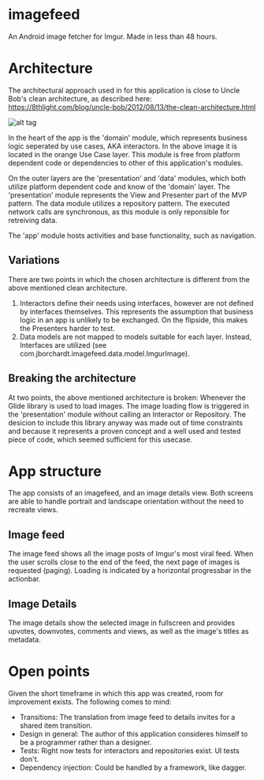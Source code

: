 # imagefeed
An Android image fetcher for Imgur. Made in less than 48 hours.

# Architecture
The architectural approach used in for this application is close to Uncle Bob's clean architecture, as described here: https://8thlight.com/blog/uncle-bob/2012/08/13/the-clean-architecture.html

![alt tag](https://8thlight.com/blog/assets/posts/2012-08-13-the-clean-architecture/CleanArchitecture-8b00a9d7e2543fa9ca76b81b05066629.jpg)


In the heart of the app is the 'domain' module, which represents business logic seperated by use cases, AKA interactors. In the above image it is located in the orange Use Case layer.
This module is free from platform dependent code or dependencies to other of this application's modules.

On the outer layers are the 'presentation' and 'data' modules, which both utilize platform dependent code and know of the 'domain' layer. 
The 'presentation' module represents the View and Presenter part of the MVP pattern. The data module utilizes a repository pattern. The executed network calls are synchronous, as this module is only reponsible for retreiving data.

The 'app' module hosts activities and base functionality, such as navigation. 

## Variations
There are two points in which the chosen architecture is different from the above mentioned clean architecture. 

1. Interactors define their needs using interfaces, however are not defined by interfaces themselves. This represents the assumption that business logic in an app is unlikely to be exchanged. On the flipside, this makes the Presenters harder to test.
2. Data models are not mapped to models suitable for each layer. Instead, Interfaces are utilized (see com.jborchardt.imagefeed.data.model.ImgurImage). 

## Breaking the architecture
At two points, the above mentioned architecture is broken: Whenever the Glide library is used to load images. The image loading flow is triggered in the 'presentation' module without calling an Interactor or Repository. The desicion to include this library anyway was made out of time constraints and because it represents a proven concept and a well used and tested piece of code, which seemed sufficient for this usecase. 

# App structure
The app consists of an imagefeed, and an image details view. Both screens are able to handle portrait and landscape orientation without the need to recreate views.

## Image feed
The image feed shows all the image posts of Imgur's most viral feed. When the user scrolls close to the end of the feed, the next page of images is requested (paging). Loading is indicated by a horizontal progressbar in the actionbar.

## Image Details
The image details show the selected image in fullscreen and provides upvotes, downvotes, comments and views, as well as the image's titles as metadata.

# Open points
Given the short timeframe in which this app was created, room for improvement exists. The following comes to mind:
- Transitions: The translation from image feed to details invites for a shared item transition.
- Design in general: The author of this application consideres himself to be a programmer rather than a designer.
- Tests: Right now tests for interactors and repositories exist. UI tests don't.
- Dependency injection: Could be handled by a framework, like dagger.
